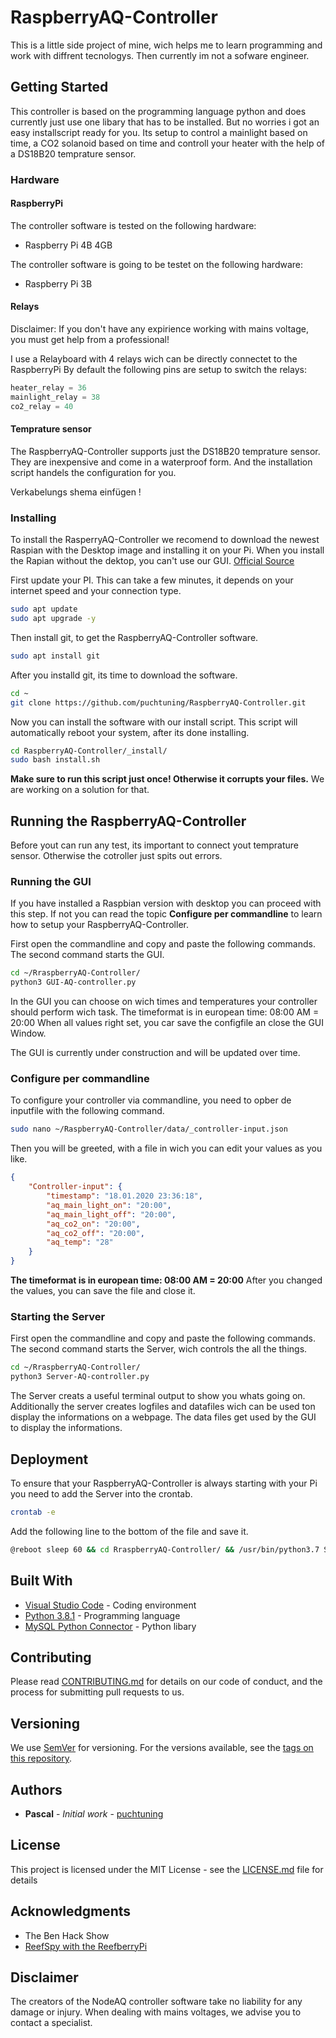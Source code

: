 # RaspberryAQ-Controller

This is a little side project of mine, wich helps me to learn programming and work with diffrent tecnologys.
Then currently im not a sofware engineer. 


## Getting Started

This controller is based on the programming language python and does currently just use one libary that has to be installed.
But no worries i got an easy installscript ready for you.
Its setup to control a mainlight based on time, a CO2 solanoid based on time and controll your heater with the help of a DS18B20
temprature sensor.

### Hardware
#### RaspberryPi
The controller software is tested on the following hardware:
* Raspberry Pi 4B 4GB

The controller software is going to be testet on the following hardware:
* Raspberry Pi 3B

#### Relays
Disclaimer: If you don't have any expirience working with mains voltage, you must get help from a professional!

I use a Relayboard with 4 relays wich can be directly connectet to the RaspberryPi
By default the following pins are setup to switch the relays:
```python
heater_relay = 36
mainlight_relay = 38
co2_relay = 40
```

#### Temprature sensor
The RaspberryAQ-Controller supports just the DS18B20 temprature sensor.
They are inexpensive and come in a waterproof form.
And the installation script handels the configuration for you.

Verkabelungs shema einfügen !

### Installing
To install the RasperryAQ-Controller we recomend to download the newest Raspian with the Desktop image and installing it on your Pi.
When you install the Rapian without the dektop, you can't use our GUI. 
[Official Source](https://www.raspberrypi.org/downloads/raspbian/)

First update your PI.
This can take a few minutes, it depends on your internet speed and your connection type.
```bash
sudo apt update
sudo apt upgrade -y
```

Then install git, to get the RaspberryAQ-Controller software.
```bash
sudo apt install git
```

After you installd git, its time to download the software.
```bash
cd ~
git clone https://github.com/puchtuning/RaspberryAQ-Controller.git
```

Now you can install the software with our install script.
This script will automatically reboot your system, after its done installing.
```bash
cd RaspberryAQ-Controller/_install/
sudo bash install.sh
```
**Make sure to run this script just once! Otherwise it corrupts your files.**
We are working on a solution for that.


## Running the RaspberryAQ-Controller
Before yout can run any test, its important to connect yout temprature sensor.
Otherwise the cotroller just spits out errors.

### Running the GUI
If you have installed a Raspbian version with desktop you can proceed with this step.
If not you can read the topic **Configure per commandline** to learn how to setup your RaspberryAQ-Controller.

First open the commandline and copy and paste the following commands.
The second command starts the GUI.
```bash
cd ~/RraspberryAQ-Controller/
python3 GUI-AQ-controller.py
```
In the GUI you can choose on wich times and temperatures your controller should perform wich task.
The timeformat is in european time: 08:00 AM = 20:00
When all values right set, you car save the configfile an close the GUI Window.

The GUI is currently under construction and will be updated over time.

### Configure per commandline
To configure your controller via commandline, you need to opber de inputfile with the following command.
```bash
sudo nano ~/RaspberryAQ-Controller/data/_controller-input.json
```
Then you will be greeted, with a file in wich you can edit your values as you like.

```json
{
    "Controller-input": {
        "timestamp": "18.01.2020 23:36:18",
        "aq_main_light_on": "20:00",
        "aq_main_light_off": "20:00",
        "aq_co2_on": "20:00",
        "aq_co2_off": "20:00",
        "aq_temp": "28"
    }
}
```
**The timeformat is in european time: 08:00 AM = 20:00**
After you changed the values, you can save the file and close it.

### Starting the Server
First open the commandline and copy and paste the following commands.
The second command starts the Server, wich controls the all the things.
```bash
cd ~/RraspberryAQ-Controller/
python3 Server-AQ-controller.py
```
The Server creats a useful terminal output to show you whats going on.
Additionally the server creates logfiles and datafiles wich can be used ton display the informations on a webpage.
The data files get used by the GUI to display the informations.


## Deployment

To ensure that your RaspberryAQ-Controller is always starting with your Pi you need to add the Server into the crontab.
```bash
crontab -e
```
Add the following line to the bottom of the file and save it.
```bash
@reboot sleep 60 && cd RraspberryAQ-Controller/ && /usr/bin/python3.7 Server-AQ-controller.py
```

## Built With

* [Visual Studio Code](https://code.visualstudio.com/) - Coding environment
* [Python 3.8.1](https://www.python.org/) - Programming language
* [MySQL Python Connector](https://dev.mysql.com/doc/connector-python/en/) - Python libary

## Contributing

Please read [CONTRIBUTING.md](https://gist.github.com/PurpleBooth/b24679402957c63ec426) for details on our code of conduct, and the process for submitting pull requests to us.

## Versioning

We use [SemVer](http://semver.org/) for versioning. For the versions available, see the [tags on this repository](https://github.com/your/project/tags). 

## Authors

* **Pascal** - *Initial work* - [puchtuning](https://github.com/puchtuning)


## License

This project is licensed under the MIT License - see the [LICENSE.md](LICENSE.md) file for details

## Acknowledgments

* The Ben Hack Show
* [ReefSpy with the ReefberryPi](https://www.youtube.com/channel/UCvuGXFKFf4DIs2AD7Gjc_Kw)

## Disclaimer
The creators of the NodeAQ controller software take no liability for any damage or injury. When dealing with mains voltages, we advise you to contact a specialist.



